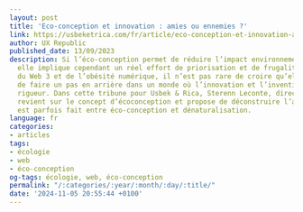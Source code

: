 ```yaml
---
layout: post
title: 'Eco-conception et innovation : amies ou ennemies ?'
link: https://usbeketrica.com/fr/article/eco-conception-et-innovation-amies-ou-ennemies
author: UX Republic
published_date: 13/09/2023
description: Si l’éco-conception permet de réduire l’impact environnemental du numérique,
  elle implique cependant un réel effort de priorisation et de frugalité. Mais à l’ère
  du Web 3 et de l’obésité numérique, il n’est pas rare de croire qu’elle nécessite
  de faire un pas en arrière dans un monde où l’innovation et l’inventivité sont de
  rigueur. Dans cette tribune pour Usbek & Rica, Sterenn Leconte, directrice conseil,
  revient sur le concept d’écoconception et propose de déconstruire l’amalgame qui
  est parfois fait entre éco-conception et dénaturalisation.
language: fr
categories:
- articles
tags:
- écologie
- web
- éco-conception
og-tags: écologie, web, éco-conception
permalink: "/:categories/:year/:month/:day/:title/"
date: '2024-11-05 20:55:44 +0100'
---
```

